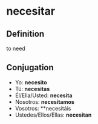 # necesitar

## Definition
to need

## Conjugation

- Yo: **necesito**
- Tú: **necesitas**
- Él/Ella/Usted: **necesita**
- Nosotros: **necesitamos**
- Vosotros: **necesitáis
- Ustedes/Ellos/Ellas: **necesitan**